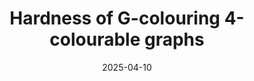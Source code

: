 ---
title: "Hardness of G-colouring 4-colourable graphs"
collection: publications
category: conferences
permalink: /publication/2025-04-10-STACS
excerpt: 'This paper is about the complexity of $$\text{PCSP}(G, K_4)$$.'
date: 2025-04-10
venue: '57th ACM Symposium on Theory of Computing'
venue_shortname: 'STOC'
venue_link: 'https://acm-stoc.org/stoc2025/'
slidesurl: 'http://academicpages.github.io/files/slides1.pdf'
paperurl: 'http://academicpages.github.io/files/paper1.pdf'
bibtexurl: 'http://academicpages.github.io/files/bibtex1.bib'
share: false
authors: 
 - 
    name: "Avvakumov, S."
    link: 
 - 
    name: "Filakovský, M."
    link:
 - 
    name: "Opršal, J."
    link: https://jakub-oprsal.info/
 - 
    name: "Tasinato, G."
    link: 
 - 
    name: "Wagner, U."
    link: https://ist.ac.at/en/research/wagner-group/
---